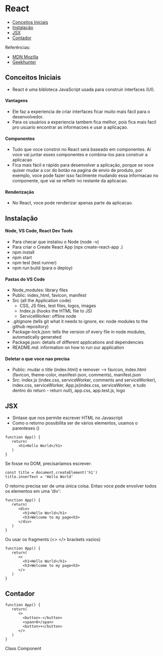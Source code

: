 # React
- [Conceitos Iniciais](#conceitos)
- [Instalação](#instalacao)
- [JSX](#jsx)
- [Contador](#contador)

Referências: 
- [MDN Mozilla](https://developer.mozilla.org/en-US/docs/Learn/Tools_and_testing/Client-side_JavaScript_frameworks/Introduction)
- [Geekhunter](https://blog.geekhunter.com.br/como-aprender-react/)

## <a name="conceitos"></a> Conceitos Iniciais
- React é uma bibloteca JavaScript usada para construir interfaces (UI).
#### Vantagens
- Ele faz a experiencia de criar interfaces ficar muito mais fácil para o desenvolvedor.
- Para os usuários a experiencia tambem fica melhor, pois fica mais facil pro usuario encontrar as informacoes e usar a aplicaçao.
#### Componentes
- Tudo que voce constroi no React será baseado em componentes. Aí voce vai juntar esses componentes e combina-los para construir a aplicacao
- Fica mais fácil e rápido para desenvolver a aplicação, porque se voce quiser mudar a cor do botão na pagina de envio de produto, por exemplo, voce pode fazer isso facilmente mudando essa informacao no componente, que vai se refletir no restante da aplicacao.
#### Renderização
- No React, voce pode renderizar apenas parte da aplicacao. 

## <a name="instalacao"></a> Instalação
#### Node, VS Code, React Dev Tools
- Para checar que instalou o Node (node -v)
- Para criar o Create React App (npx create-react-app .)
- npm install
- npm start
- npm test (test runner)
- npm run build (para o deploy)

#### Pastas do VS Code
- Node_modules: library files
- Public: index_html, favicon, manifest
- Src (all the Application code)
  - CSS, JS files, test files, logos, images
  - Index.js (hooks the HTML file to JS)
  - ServiceWorker: offline node
- .gitignore (tells git what it needs to ignore, ex: node modules to the github repository)
- Package-lock.json: tells the version of every file in node modules, automatically generated
- Package.json: details of different applications and dependencies
- README.md: information on how to run our application

#### Deletar o que voce nao precisa
- Public: mudar o title (index.html) e remover --> favicon, index.html (favicon, theme-color, manifest-json, comments), manifest.json
- Src: index.js (index.css, serviceWorker, comments and serviceWorker), index.css, serviceWorker, App.js(index.css, serviceWorker, e tudo dentro do return - return null), app.css, app.test.js, logo

## <a name="jsx"></a>JSX
- Sintaxe que nos permite escrever HTML no Javascript
- Como o retorno possibilita ser de vários elementos, usamos o parenteses ()
```
function App() {
   return(
      <h1>Hello World</h1>
   )
}
```
Se fosse no DOM, precisaríamos escrever:
```
const title = document.createElement('h1')
title.innerText = 'Hello World'

```
O retorno precisa ser de uma única coisa. Entao voce pode envolver todos os elementos em uma 'div':
```
function App() {
   return(
      <div>
        <h1>Hello World</h1>
        <h3>Welcome to my page<h3>
      </div>
   )
}
```
Ou usar os fragments (<> </> brackets vazios)
```
function App() {
   return(
      <>
        <h1>Hello World</h1>
        <h3>Welcome to my page<h3>
      </>
   )
}
```
## <a name="contador"></a>Contador
```
function App() {
   return(
      <>
        <button>-</button>
        <span>0</span>
        <button>+</button>
      </>
   )
}
```
Class Component

















